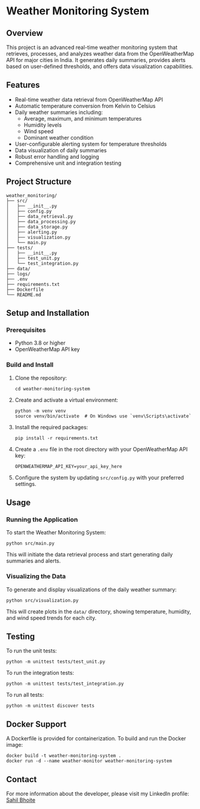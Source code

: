 # Weather Monitoring System

## Overview
This project is an advanced real-time weather monitoring system that retrieves, processes, and analyzes weather data from the OpenWeatherMap API for major cities in India. It generates daily summaries, provides alerts based on user-defined thresholds, and offers data visualization capabilities.

## Features
- Real-time weather data retrieval from OpenWeatherMap API
- Automatic temperature conversion from Kelvin to Celsius
- Daily weather summaries including:
  - Average, maximum, and minimum temperatures
  - Humidity levels
  - Wind speed
  - Dominant weather condition
- User-configurable alerting system for temperature thresholds
- Data visualization of daily summaries
- Robust error handling and logging
- Comprehensive unit and integration testing

## Project Structure
```
weather_monitoring/
├── src/
│   ├── __init__.py
│   ├── config.py
│   ├── data_retrieval.py
│   ├── data_processing.py
│   ├── data_storage.py
│   ├── alerting.py
│   ├── visualization.py
│   └── main.py
├── tests/
│   ├── __init__.py
│   ├── test_unit.py
│   └── test_integration.py
├── data/
├── logs/
├── .env
├── requirements.txt
├── Dockerfile
└── README.md
```

## Setup and Installation

### Prerequisites
- Python 3.8 or higher
- OpenWeatherMap API key

### Build and Install
1. Clone the repository:
   ```
   cd weather-monitoring-system

   ```

2. Create and activate a virtual environment:
   ```
   python -m venv venv
   source venv/bin/activate  # On Windows use `venv\Scripts\activate`
   ```

3. Install the required packages:
   ```
   pip install -r requirements.txt
   ```

4. Create a `.env` file in the root directory with your OpenWeatherMap API key:
   ```
   OPENWEATHERMAP_API_KEY=your_api_key_here
   ```

5. Configure the system by updating `src/config.py` with your preferred settings.

## Usage

### Running the Application
To start the Weather Monitoring System:
```
python src/main.py
```
This will initiate the data retrieval process and start generating daily summaries and alerts.

### Visualizing the Data
To generate and display visualizations of the daily weather summary:
```
python src/visualization.py
```
This will create plots in the `data/` directory, showing temperature, humidity, and wind speed trends for each city.

## Testing
To run the unit tests:
```
python -m unittest tests/test_unit.py
```

To run the integration tests:
```
python -m unittest tests/test_integration.py
```

To run all tests:
```
python -m unittest discover tests
```

## Docker Support
A Dockerfile is provided for containerization. To build and run the Docker image:
```
docker build -t weather-monitoring-system .
docker run -d --name weather-monitor weather-monitoring-system
```

## Contact
For more information about the developer, please visit my LinkedIn profile:
[Sahil Bhoite](https://www.linkedin.com/in/sahil-bhoite/)

